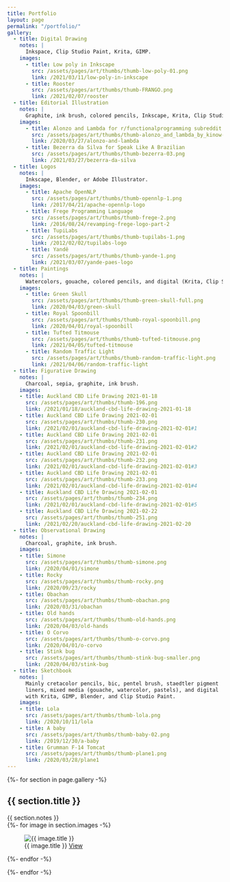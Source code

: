 ```yaml
---
title: Portfolio
layout: page
permalink: "/portfolio/"
gallery:
  - title: Digital Drawing
    notes: |
      Inkspace, Clip Studio Paint, Krita, GIMP.
    images:
      - title: Low poly in Inkscape
        src: /assets/pages/art/thumbs/thumb-low-poly-01.png
        link: /2021/03/11/low-poly-in-inkscape
      - title: Rooster
        src: /assets/pages/art/thumbs/thumb-FRANGO.png
        link: /2021/02/07/rooster
  - title: Editorial Illustration
    notes: |
      Graphite, ink brush, colored pencils, Inkscape, Krita, Clip Studio Paint
    images:
      - title: Alonzo and Lambda for r/functionalprogramming subreddit
        src: /assets/pages/art/thumbs/thumb-alonzo_and_lambda_by_kinow-d5tqvau.png
        link: /2020/03/27/alonzo-and-lambda
      - title: Bezerra da Silva for Speak Like A Brazilian
        src: /assets/pages/art/thumbs/thumb-bezerra-03.png
        link: /2021/03/27/bezerra-da-silva
  - title: Logos
    notes: |
      Inkscape, Blender, or Adobe Illustrator.
    images:
      - title: Apache OpenNLP
        src: /assets/pages/art/thumbs/thumb-opennlp-1.png
        link: /2017/04/21/apache-opennlp-logo
      - title: Frege Programming Language
        src: /assets/pages/art/thumbs/thumb-frege-2.png
        link: /2016/08/24/revamping-frege-logo-part-2
      - title: TupiLabs
        src: /assets/pages/art/thumbs/thumb-tupilabs-1.png
        link: /2012/02/02/tupilabs-logo
      - title: Yandê
        src: /assets/pages/art/thumbs/thumb-yande-1.png
        link: /2021/03/07/yande-paes-logo
  - title: Paintings
    notes: |
      Watercolors, gouache, colored pencils, and digital (Krita, Clip Studio Paint).
    images:
      - title: Green Skull
        src: /assets/pages/art/thumbs/thumb-green-skull-full.png
        link: /2020/04/03/green-skull
      - title: Royal Spoonbill
        src: /assets/pages/art/thumbs/thumb-royal-spoonbill.png
        link: /2020/04/01/royal-spoonbill
      - title: Tufted Titmouse
        src: /assets/pages/art/thumbs/thumb-tufted-titmouse.png
        link: /2021/04/05/tufted-titmouse
      - title: Random Traffic Light
        src: /assets/pages/art/thumbs/thumb-random-traffic-light.png
        link: /2021/04/06/random-traffic-light
  - title: Figurative Drawing
    notes: |
      Charcoal, sepia, graphite, ink brush.
    images:
    - title: Auckland CBD Life Drawing 2021-01-18
      src: /assets/pages/art/thumbs/thumb-196.png
      link: /2021/01/18/auckland-cbd-life-drawing-2021-01-18
    - title: Auckland CBD Life Drawing 2021-02-01
      src: /assets/pages/art/thumbs/thumb-230.png
      link: /2021/02/01/auckland-cbd-life-drawing-2021-02-01#1
    - title: Auckland CBD Life Drawing 2021-02-01
      src: /assets/pages/art/thumbs/thumb-231.png
      link: /2021/02/01/auckland-cbd-life-drawing-2021-02-01#2
    - title: Auckland CBD Life Drawing 2021-02-01
      src: /assets/pages/art/thumbs/thumb-232.png
      link: /2021/02/01/auckland-cbd-life-drawing-2021-02-01#3
    - title: Auckland CBD Life Drawing 2021-02-01
      src: /assets/pages/art/thumbs/thumb-233.png
      link: /2021/02/01/auckland-cbd-life-drawing-2021-02-01#4
    - title: Auckland CBD Life Drawing 2021-02-01
      src: /assets/pages/art/thumbs/thumb-234.png
      link: /2021/02/01/auckland-cbd-life-drawing-2021-02-01#5
    - title: Auckland CBD Life Drawing 2021-02-22
      src: /assets/pages/art/thumbs/thumb-251.png
      link: /2021/02/20/auckland-cbd-life-drawing-2021-02-20
  - title: Observational Drawing
    notes: |
      Charcoal, graphite, ink brush.
    images:
    - title: Simone
      src: /assets/pages/art/thumbs/thumb-simone.png
      link: /2020/04/01/simone
    - title: Rocky
      src: /assets/pages/art/thumbs/thumb-rocky.png
      link: /2020/09/23/rocky
    - title: Obachan
      src: /assets/pages/art/thumbs/thumb-obachan.png
      link: /2020/03/31/obachan
    - title: Old hands
      src: /assets/pages/art/thumbs/thumb-old-hands.png
      link: /2020/04/03/old-hands
    - title: O Corvo
      src: /assets/pages/art/thumbs/thumb-o-corvo.png
      link: /2020/04/01/o-corvo
    - title: Stink bug
      src: /assets/pages/art/thumbs/thumb-stink-bug-smaller.png
      link: /2020/04/03/stink-bug
  - title: Sketchbook
    notes: |
      Mainly cretacolor pencils, bic, pentel brush, staedtler pigment
      liners, mixed media (gouache, watercolor, pastels), and digital
      with Krita, GIMP, Blender, and Clip Studio Paint.
    images:
    - title: Lola
      src: /assets/pages/art/thumbs/thumb-lola.png
      link: /2020/10/11/lola
    - title: A baby
      src: /assets/pages/art/thumbs/thumb-baby-02.png
      link: /2019/12/30/a-baby
    - title: Grumman F-14 Tomcat
      src: /assets/pages/art/thumbs/thumb-plane1.png
      link: /2020/03/28/plane1
---
```


{%- for section in page.gallery -%}

## {{ section.title }}

<div class="note">{{ section.notes }}</div>

<div class="gallery">
  {%- for image in section.images -%}
  <figure>
    <img src="{{ image.src | relative_url }}" alt="{{ image.title }}">
    <figcaption>
      <span class="title">{{ image.title }}</span>
      <a href="{{ image.link | relative_url }}">View</a>
    </figcaption>
  </figure>
  {%- endfor -%}
</div>

{%- endfor -%}
